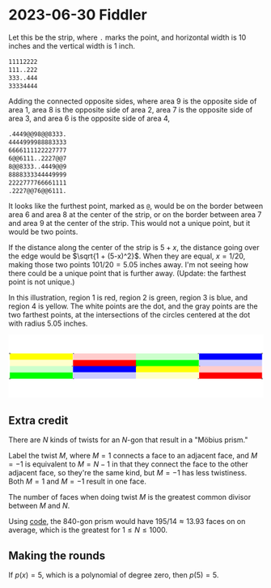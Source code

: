 2023-06-30 Fiddler
==================
Let this be the strip, where `.` marks the point, and horizontal width
is 10 inches and the vertical width is 1 inch.
```
11112222
111..222
333..444
33334444
```

Adding the connected opposite sides, where area 9 is the opposite side of
area 1, area 8 is the opposite side of area 2, area 7 is the opposite side
of area 3, and area 6 is the opposite side of area 4,
```
.4449@@98@@8333.
4444999988883333
6666111122227777
6@@6111..2227@@7
8@@8333..4449@@9
8888333344449999
2222777766661111
.2227@@76@@6111.

```

It looks like the furthest point, marked as `@`, would be on the border
between area 6 and area 8 at the center of the strip, or on the border
between area 7 and area 9 at the center of the strip.  This would not a
unique point, but it would be two points.

If the distance along the center of the strip is $5+x$, the distance going
over the edge would be $\sqrt{1 + (5-x)^2}$.  When they are equal,
$x = 1/20$, making those two points $101/20 = 5.05$ inches away.  I'm not
seeing how there could be a unique point that is further away.  (Update:
the farthest point is not unique.)

In this illustration, region 1 is red, region 2 is green, region 3 is blue,
and region 4 is yellow.  The white points are the dot, and the gray points
are the two farthest points, at the intersections of the circles centered
at the dot with radius 5.05 inches.

![Picture of strip](20230707.svg)

Extra credit
------------
There are $N$ kinds of twists for an $N$-gon that result in a "Möbius prism."

Label the twist $M$, where $M = 1$ connects a face to an adjacent face, and
$M = -1$ is equivalent to $M = N-1$ in that they connect the face to the other
adjacent face, so they're the same kind, but $M = -1$ has less twistiness.
Both $M = 1$ and $M = -1$ result in one face.

The number of faces when doing twist $M$ is the greatest common divisor
between $M$ and $N$.

Using [code](20230707.hs), the 840-gon prism would have
$195/14 \approx 13.93$ faces on on average, which is the greatest for
$1 \le N \le 1000$.

Making the rounds
-----------------
If $p(x) = 5$, which is a polynomial of degree zero, then $p(5) = 5$.
